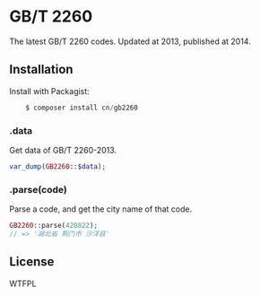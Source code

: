 # GB/T 2260

The latest GB/T 2260 codes. Updated at 2013, published at 2014.

## Installation

Install with Packagist:
```php
    $ composer install cn/gb2260
```

### .data

Get data of GB/T 2260-2013.

```php
var_dump(GB2260::$data);
```

### .parse(code)

Parse a code, and get the city name of that code.

```php
GB2260::parse(420822);
// => '湖北省 荆门市 沙洋县'
```

## License

WTFPL

